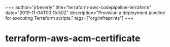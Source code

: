 +++
author="jrbeverly"
title="terraform-aws-codepipeline-terraform"
date="2019-11-04T00:15:50Z"
description="Provision a deployment pipeline for executing Terraform scripts."
tags=["org:infraprints"]
+++

# terraform-aws-acm-certificate

